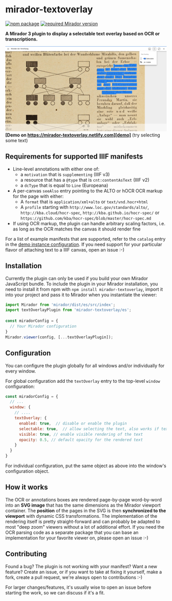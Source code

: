 # mirador-textoverlay

[![npm package][npm-badge]][npm]
[![required Mirador version][mirador-badge]][mirador]

**A Mirador 3 plugin to display a selectable text overlay based on OCR or transcriptions.**

[![Screenshot][screenshot]][demo]
**[Demo on https://mirador-textoverlay.netlify.com][demo]** (try selecting some text)

## Requirements for supported IIIF manifests

- Line-level annotations with either one of:
  - a `motivation` that is `supplementing` (IIIF v3)
  - a resource that has a `@type` that is `cnt:contentAsText`  (IIIF v2)
  - a `dcType` that is equal to `Line` (Europeana)
- A per-canvas `seeAlso` entry pointing to the ALTO or hOCR OCR markup for
  the page with either:
  - A `format` that is `application/xml+alto` or `text/vnd.hocr+html`
  - A `profile` starting with `http://www.loc.gov/standards/alto/`,
  `http://kba.cloud/hocr-spec`, `http://kba.github.io/hocr-spec/` or
  `https://github.com/kba/hocr-spec/blob/master/hocr-spec.md`
- If using OCR markup, the plugin can handle arbitrary scaling factors, i.e.
as long as the OCR matches the canvas it should render fine

For a list of example manifests that are supported, refer to the `catalog`
entry in the [demo instance configuration][demo-cfg-catalog]. If you need
support for your particular flavor of attaching text to a IIIF canvas, open
an issue :-)

[demo-cfg-catalog]: https://github.com/dbmdz/mirador-textoverlay/blob/master/demo/src/index.js#L5-L13

## Installation
Currently the plugin can only be used if you build your own Mirador JavaScript bundle.
To include the plugin in your Mirador installation, you need to install it
from npm with `npm install mirador-textoverlay`, import it into your project
and pass it to Mirador when you instantiate the viewer:

```javascript
import Mirador from 'mirador/dist/es/src/index';
import textOverlayPlugin from 'mirador-textoverlay/es';

const miradorConfig = {
  // Your Mirador configuration
}
Mirador.viewer(config, [...textOverlayPlugin]);
```

## Configuration
You can configure the plugin globally for all windows and/or individually for
every window.

For global configuration add the `textOverlay` entry to the top-level
`window` configuration:

```javascript
const miradorConfig = {
  // ...
  window: {
    // ....
    textOverlay: {
      enabled: true,  // disable or enable the plugin
      selectable: true,  // allow selecting the text, also works if text is not visible,
      visible: true, // enable visible rendering of the text
      opacity: 0.5, // default opacity for the rendered text
    }
  }
}
```
For individual configuration, put the same object as above into the window's
configuration object.

## How it works

The OCR or annotations boxes are rendered page-by-page word-by-word into an
**SVG image** that has the same dimensions as the Mirador viewport container.
The **position** of the pages in the SVG is then **synchronized to the
viewport** with dynamic CSS transformations. The implementation of the
rendering itself is pretty straight-forward and can probably be adapted to
most "deep zoom" viewers without a lot of additional effort.
If you need the OCR parsing code as a separate package that you can base an
implementation for your favorite viewer on, please open an issue :-)

## Contributing
Found a bug? The plugin is not working with your manifest? Want a new
feature? Create an issue, or if you want to take at fixing it yourself, make
a fork, create a pull request, we're always open to contributions :-)

For larger changes/features, it's usually wise to open an issue before
starting the work, so we can discuss if it's a fit.

[npm-badge]: https://img.shields.io/npm/mirador-textoverlay.png?style=flat-square
[npm]: https://www.npmjs.org/package/mirador-textoverlay

[mirador-badge]: https://img.shields.io/badge/Mirador-%E2%89%A53.0.0--rc.3-blueviolet 
[mirador]: https://github.com/ProjectMirador/mirador/releases/tag/v3.0.0-rc.3

[screenshot]: .docassets/screenshot.png
[demo]: https://mirador-textoverlay.netlify.com